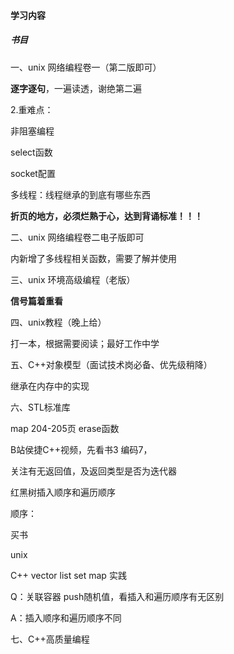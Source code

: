 #### 学习内容

##### 书目

一、unix 网络编程卷一（第二版即可）

**逐字逐句**，一遍读透，谢绝第二遍

2.重难点：

非阻塞编程

select函数

socket配置

多线程：线程继承的到底有哪些东西



**折页的地方，必须烂熟于心，达到背诵标准！！！**



二、unix 网络编程卷二电子版即可

内新增了多线程相关函数，需要了解并使用



三、unix 环境高级编程（老版）

**信号篇着重看**



四、unix教程（晚上给）

打一本，根据需要阅读；最好工作中学



五、C++对象模型（面试技术岗必备、优先级稍降）

继承在内存中的实现



六、STL标准库

map 204-205页 erase函数



B站侯捷C++视频，先看书3 编码7，



关注有无返回值，及返回类型是否为迭代器





红黑树插入顺序和遍历顺序 





顺序：

买书 

unix

C++ vector list set map 实践





Q：关联容器 push随机值，看插入和遍历顺序有无区别

A：插入顺序和遍历顺序不同



七、C++高质量编程

